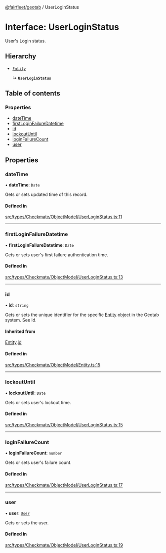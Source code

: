 [@fairfleet/geotab](../README.md) / UserLoginStatus

# Interface: UserLoginStatus

User's Login status.

## Hierarchy

- [`Entity`](Entity.md)

  ↳ **`UserLoginStatus`**

## Table of contents

### Properties

- [dateTime](UserLoginStatus.md#datetime)
- [firstLoginFailureDatetime](UserLoginStatus.md#firstloginfailuredatetime)
- [id](UserLoginStatus.md#id)
- [lockoutUntil](UserLoginStatus.md#lockoutuntil)
- [loginFailureCount](UserLoginStatus.md#loginfailurecount)
- [user](UserLoginStatus.md#user)

## Properties

### dateTime

• **dateTime**: `Date`

Gets or sets updated time of this record.

#### Defined in

[src/types/Checkmate/ObjectModel/UserLoginStatus.ts:11](https://github.com/fairfleet/geotab/blob/d57d931/src/types/Checkmate/ObjectModel/UserLoginStatus.ts#L11)

___

### firstLoginFailureDatetime

• **firstLoginFailureDatetime**: `Date`

Gets or sets user's first failure authentication time.

#### Defined in

[src/types/Checkmate/ObjectModel/UserLoginStatus.ts:13](https://github.com/fairfleet/geotab/blob/d57d931/src/types/Checkmate/ObjectModel/UserLoginStatus.ts#L13)

___

### id

• **id**: `string`

Gets or sets the unique identifier for the specific [Entity](Entity.md) object in the Geotab system. See Id.

#### Inherited from

[Entity](Entity.md).[id](Entity.md#id)

#### Defined in

[src/types/Checkmate/ObjectModel/Entity.ts:15](https://github.com/fairfleet/geotab/blob/d57d931/src/types/Checkmate/ObjectModel/Entity.ts#L15)

___

### lockoutUntil

• **lockoutUntil**: `Date`

Gets or sets user's lockout time.

#### Defined in

[src/types/Checkmate/ObjectModel/UserLoginStatus.ts:15](https://github.com/fairfleet/geotab/blob/d57d931/src/types/Checkmate/ObjectModel/UserLoginStatus.ts#L15)

___

### loginFailureCount

• **loginFailureCount**: `number`

Gets or sets user's failure count.

#### Defined in

[src/types/Checkmate/ObjectModel/UserLoginStatus.ts:17](https://github.com/fairfleet/geotab/blob/d57d931/src/types/Checkmate/ObjectModel/UserLoginStatus.ts#L17)

___

### user

• **user**: [`User`](User.md)

Gets or sets the user.

#### Defined in

[src/types/Checkmate/ObjectModel/UserLoginStatus.ts:19](https://github.com/fairfleet/geotab/blob/d57d931/src/types/Checkmate/ObjectModel/UserLoginStatus.ts#L19)
